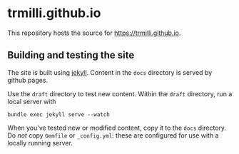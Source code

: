 # trmilli.github.io

This repository hosts the source  for <https://trmilli.github.io>.
 

## Building and testing the site

The site is built using [jekyll](https://jekyllrb.com).  Content in the `docs` directory is served by github pages.

Use the `draft` directory to test new content.  Within the `draft` directory, run a local server with 

    bundle exec jekyll serve --watch

When you've tested new or modified content, copy it to the `docs` directory.  Do *not* copy `Gemfile` or `_config.yml`: these are configured for use with a locally running server.